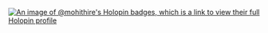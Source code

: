 

<!---
MohitHire/MohitHire is a ✨ special ✨ repository because its `README.md` (this file) appears on your GitHub profile.
You can click the Preview link to take a look at your changes.
--->
[![An image of @mohithire's Holopin badges, which is a link to view their full Holopin profile](https://holopin.me/mohithire)](https://holopin.io/@mohithire)
